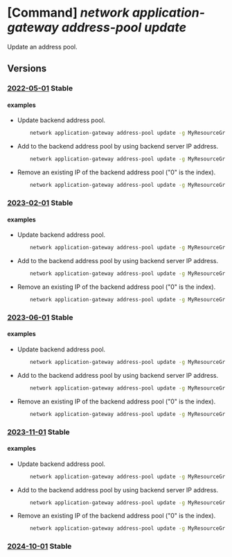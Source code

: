 # [Command] _network application-gateway address-pool update_

Update an address pool.

## Versions

### [2022-05-01](/Resources/mgmt-plane/L3N1YnNjcmlwdGlvbnMve30vcmVzb3VyY2Vncm91cHMve30vcHJvdmlkZXJzL21pY3Jvc29mdC5uZXR3b3JrL2FwcGxpY2F0aW9uZ2F0ZXdheXMve30=/2022-05-01.xml) **Stable**

<!-- mgmt-plane /subscriptions/{}/resourcegroups/{}/providers/microsoft.network/applicationgateways/{} 2022-05-01 properties.backendAddressPools[] -->

#### examples

- Update backend address pool.
    ```bash
        network application-gateway address-pool update -g MyResourceGroup --gateway-name MyAppGateway -n MyAddressPool --servers 10.0.0.4 10.0.0.5 10.0.0.6
    ```

- Add to the backend address pool by using backend server IP address.
    ```bash
        network application-gateway address-pool update -g MyResourceGroup --gateway-name MyAppGateway -n MyAddressPool --add backendAddresses ipAddress=10.0.0.4
    ```

- Remove an existing IP of the backend address pool ("0" is the index).
    ```bash
        network application-gateway address-pool update -g MyResourceGroup --gateway-name MyAppGateway -n MyAddressPool --remove backendAddresses 0
    ```

### [2023-02-01](/Resources/mgmt-plane/L3N1YnNjcmlwdGlvbnMve30vcmVzb3VyY2Vncm91cHMve30vcHJvdmlkZXJzL21pY3Jvc29mdC5uZXR3b3JrL2FwcGxpY2F0aW9uZ2F0ZXdheXMve30=/2023-02-01.xml) **Stable**

<!-- mgmt-plane /subscriptions/{}/resourcegroups/{}/providers/microsoft.network/applicationgateways/{} 2023-02-01 properties.backendAddressPools[] -->

#### examples

- Update backend address pool.
    ```bash
        network application-gateway address-pool update -g MyResourceGroup --gateway-name MyAppGateway -n MyAddressPool --servers 10.0.0.4 10.0.0.5 10.0.0.6
    ```

- Add to the backend address pool by using backend server IP address.
    ```bash
        network application-gateway address-pool update -g MyResourceGroup --gateway-name MyAppGateway -n MyAddressPool --add backendAddresses ipAddress=10.0.0.4
    ```

- Remove an existing IP of the backend address pool ("0" is the index).
    ```bash
        network application-gateway address-pool update -g MyResourceGroup --gateway-name MyAppGateway -n MyAddressPool --remove backendAddresses 0
    ```

### [2023-06-01](/Resources/mgmt-plane/L3N1YnNjcmlwdGlvbnMve30vcmVzb3VyY2Vncm91cHMve30vcHJvdmlkZXJzL21pY3Jvc29mdC5uZXR3b3JrL2FwcGxpY2F0aW9uZ2F0ZXdheXMve30=/2023-06-01.xml) **Stable**

<!-- mgmt-plane /subscriptions/{}/resourcegroups/{}/providers/microsoft.network/applicationgateways/{} 2023-06-01 properties.backendAddressPools[] -->

#### examples

- Update backend address pool.
    ```bash
        network application-gateway address-pool update -g MyResourceGroup --gateway-name MyAppGateway -n MyAddressPool --servers 10.0.0.4 10.0.0.5 10.0.0.6
    ```

- Add to the backend address pool by using backend server IP address.
    ```bash
        network application-gateway address-pool update -g MyResourceGroup --gateway-name MyAppGateway -n MyAddressPool --add backendAddresses ipAddress=10.0.0.4
    ```

- Remove an existing IP of the backend address pool ("0" is the index).
    ```bash
        network application-gateway address-pool update -g MyResourceGroup --gateway-name MyAppGateway -n MyAddressPool --remove backendAddresses 0
    ```

### [2023-11-01](/Resources/mgmt-plane/L3N1YnNjcmlwdGlvbnMve30vcmVzb3VyY2Vncm91cHMve30vcHJvdmlkZXJzL21pY3Jvc29mdC5uZXR3b3JrL2FwcGxpY2F0aW9uZ2F0ZXdheXMve30=/2023-11-01.xml) **Stable**

<!-- mgmt-plane /subscriptions/{}/resourcegroups/{}/providers/microsoft.network/applicationgateways/{} 2023-11-01 properties.backendAddressPools[] -->

#### examples

- Update backend address pool.
    ```bash
        network application-gateway address-pool update -g MyResourceGroup --gateway-name MyAppGateway -n MyAddressPool --servers 10.0.0.4 10.0.0.5 10.0.0.6
    ```

- Add to the backend address pool by using backend server IP address.
    ```bash
        network application-gateway address-pool update -g MyResourceGroup --gateway-name MyAppGateway -n MyAddressPool --add backendAddresses ipAddress=10.0.0.4
    ```

- Remove an existing IP of the backend address pool ("0" is the index).
    ```bash
        network application-gateway address-pool update -g MyResourceGroup --gateway-name MyAppGateway -n MyAddressPool --remove backendAddresses 0
    ```

### [2024-10-01](/Resources/mgmt-plane/L3N1YnNjcmlwdGlvbnMve30vcmVzb3VyY2Vncm91cHMve30vcHJvdmlkZXJzL21pY3Jvc29mdC5uZXR3b3JrL2FwcGxpY2F0aW9uZ2F0ZXdheXMve30=/2024-10-01.xml) **Stable**

<!-- mgmt-plane /subscriptions/{}/resourcegroups/{}/providers/microsoft.network/applicationgateways/{} 2024-10-01 properties.backendAddressPools[] -->
